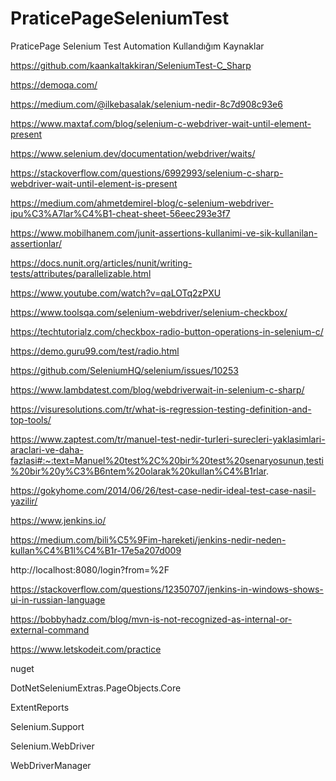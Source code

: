 # PraticePageSeleniumTest
PraticePage Selenium Test Automation
Kullandığım Kaynaklar

https://github.com/kaankaltakkiran/SeleniumTest-C_Sharp

https://demoqa.com/

https://medium.com/@ilkebasalak/selenium-nedir-8c7d908c93e6

https://www.maxtaf.com/blog/selenium-c-webdriver-wait-until-element-present

https://www.selenium.dev/documentation/webdriver/waits/

https://stackoverflow.com/questions/6992993/selenium-c-sharp-webdriver-wait-until-element-is-present

https://medium.com/ahmetdemirel-blog/c-selenium-webdriver-ipu%C3%A7lar%C4%B1-cheat-sheet-56eec293e3f7

https://www.mobilhanem.com/junit-assertions-kullanimi-ve-sik-kullanilan-assertionlar/

https://docs.nunit.org/articles/nunit/writing-tests/attributes/parallelizable.html

https://www.youtube.com/watch?v=qaLOTq2zPXU

https://www.toolsqa.com/selenium-webdriver/selenium-checkbox/

https://techtutorialz.com/checkbox-radio-button-operations-in-selenium-c/

https://demo.guru99.com/test/radio.html

https://github.com/SeleniumHQ/selenium/issues/10253

https://www.lambdatest.com/blog/webdriverwait-in-selenium-c-sharp/

https://visuresolutions.com/tr/what-is-regression-testing-definition-and-top-tools/

https://www.zaptest.com/tr/manuel-test-nedir-turleri-surecleri-yaklasimlari-araclari-ve-daha-fazlasi#:~:text=Manuel%20test%2C%20bir%20test%20senaryosunun,testi%20bir%20y%C3%B6ntem%20olarak%20kullan%C4%B1rlar.

https://gokyhome.com/2014/06/26/test-case-nedir-ideal-test-case-nasil-yazilir/

https://www.jenkins.io/

https://medium.com/bili%C5%9Fim-hareketi/jenkins-nedir-neden-kullan%C4%B1l%C4%B1r-17e5a207d009

http://localhost:8080/login?from=%2F

https://stackoverflow.com/questions/12350707/jenkins-in-windows-shows-ui-in-russian-language

https://bobbyhadz.com/blog/mvn-is-not-recognized-as-internal-or-external-command

https://www.letskodeit.com/practice

nuget

DotNetSeleniumExtras.PageObjects.Core

ExtentReports 

Selenium.Support 

Selenium.WebDriver

WebDriverManager 


